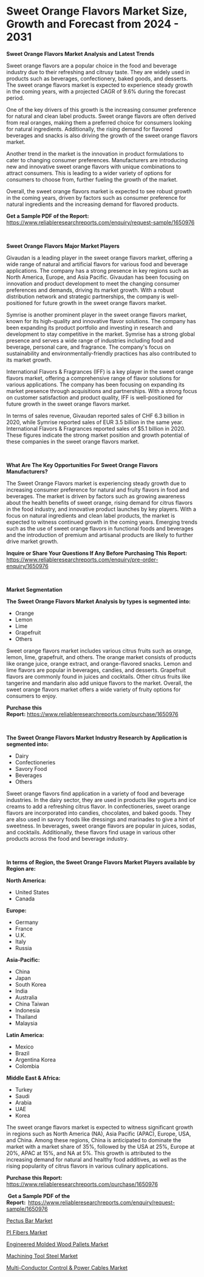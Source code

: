 <p><h1>Sweet Orange Flavors Market Size, Growth and Forecast from 2024 - 2031</h1></p><p><strong>Sweet Orange Flavors Market Analysis and Latest Trends</strong></p>
<p><p>Sweet orange flavors are a popular choice in the food and beverage industry due to their refreshing and citrusy taste. They are widely used in products such as beverages, confectionery, baked goods, and desserts. The sweet orange flavors market is expected to experience steady growth in the coming years, with a projected CAGR of 9.6% during the forecast period.</p><p>One of the key drivers of this growth is the increasing consumer preference for natural and clean label products. Sweet orange flavors are often derived from real oranges, making them a preferred choice for consumers looking for natural ingredients. Additionally, the rising demand for flavored beverages and snacks is also driving the growth of the sweet orange flavors market.</p><p>Another trend in the market is the innovation in product formulations to cater to changing consumer preferences. Manufacturers are introducing new and innovative sweet orange flavors with unique combinations to attract consumers. This is leading to a wider variety of options for consumers to choose from, further fueling the growth of the market.</p><p>Overall, the sweet orange flavors market is expected to see robust growth in the coming years, driven by factors such as consumer preference for natural ingredients and the increasing demand for flavored products.</p></p>
<p><strong>Get a Sample PDF of the Report:&nbsp;</strong> <a href="https://www.reliableresearchreports.com/enquiry/request-sample/1650976">https://www.reliableresearchreports.com/enquiry/request-sample/1650976</a></p>
<p>&nbsp;</p>
<p><strong>Sweet Orange Flavors Major Market Players</strong></p>
<p><p>Givaudan is a leading player in the sweet orange flavors market, offering a wide range of natural and artificial flavors for various food and beverage applications. The company has a strong presence in key regions such as North America, Europe, and Asia Pacific. Givaudan has been focusing on innovation and product development to meet the changing consumer preferences and demands, driving its market growth. With a robust distribution network and strategic partnerships, the company is well-positioned for future growth in the sweet orange flavors market.</p><p>Symrise is another prominent player in the sweet orange flavors market, known for its high-quality and innovative flavor solutions. The company has been expanding its product portfolio and investing in research and development to stay competitive in the market. Symrise has a strong global presence and serves a wide range of industries including food and beverage, personal care, and fragrance. The company's focus on sustainability and environmentally-friendly practices has also contributed to its market growth.</p><p>International Flavors & Fragrances (IFF) is a key player in the sweet orange flavors market, offering a comprehensive range of flavor solutions for various applications. The company has been focusing on expanding its market presence through acquisitions and partnerships. With a strong focus on customer satisfaction and product quality, IFF is well-positioned for future growth in the sweet orange flavors market.</p><p>In terms of sales revenue, Givaudan reported sales of CHF 6.3 billion in 2020, while Symrise reported sales of EUR 3.5 billion in the same year. International Flavors & Fragrances reported sales of $5.1 billion in 2020. These figures indicate the strong market position and growth potential of these companies in the sweet orange flavors market.</p></p>
<p>&nbsp;</p>
<p><strong>What Are The Key Opportunities For Sweet Orange Flavors Manufacturers?</strong></p>
<p><p>The Sweet Orange Flavors market is experiencing steady growth due to increasing consumer preference for natural and fruity flavors in food and beverages. The market is driven by factors such as growing awareness about the health benefits of sweet orange, rising demand for citrus flavors in the food industry, and innovative product launches by key players. With a focus on natural ingredients and clean label products, the market is expected to witness continued growth in the coming years. Emerging trends such as the use of sweet orange flavors in functional foods and beverages and the introduction of premium and artisanal products are likely to further drive market growth.</p></p>
<p><strong>Inquire or Share Your Questions If Any Before Purchasing This Report:</strong> <a href="https://www.reliableresearchreports.com/enquiry/pre-order-enquiry/1650976">https://www.reliableresearchreports.com/enquiry/pre-order-enquiry/1650976</a></p>
<p>&nbsp;</p>
<p><strong>Market Segmentation</strong></p>
<p><strong>The Sweet Orange Flavors Market Analysis by types is segmented into:</strong></p>
<p><ul><li>Orange</li><li>Lemon</li><li>Lime</li><li>Grapefruit</li><li>Others</li></ul></p>
<p><p>Sweet orange flavors market includes various citrus fruits such as orange, lemon, lime, grapefruit, and others. The orange market consists of products like orange juice, orange extract, and orange-flavored snacks. Lemon and lime flavors are popular in beverages, candies, and desserts. Grapefruit flavors are commonly found in juices and cocktails. Other citrus fruits like tangerine and mandarin also add unique flavors to the market. Overall, the sweet orange flavors market offers a wide variety of fruity options for consumers to enjoy.</p></p>
<p><strong>Purchase this Report:&nbsp;</strong><a href="https://www.reliableresearchreports.com/purchase/1650976">https://www.reliableresearchreports.com/purchase/1650976</a></p>
<p>&nbsp;</p>
<p><strong>The Sweet Orange Flavors Market Industry Research by Application is segmented into:</strong></p>
<p><ul><li>Dairy</li><li>Confectioneries</li><li>Savory Food</li><li>Beverages</li><li>Others</li></ul></p>
<p><p>Sweet orange flavors find application in a variety of food and beverage industries. In the dairy sector, they are used in products like yogurts and ice creams to add a refreshing citrus flavor. In confectioneries, sweet orange flavors are incorporated into candies, chocolates, and baked goods. They are also used in savory foods like dressings and marinades to give a hint of sweetness. In beverages, sweet orange flavors are popular in juices, sodas, and cocktails. Additionally, these flavors find usage in various other products across the food and beverage industry.</p></p>
<p>&nbsp;</p>
<p><strong>In terms of Region, the Sweet Orange Flavors Market Players available by Region are:</strong></p>
<p>
    <p> <strong> North America: </strong>
        <ul>
            <li>United States</li>
            <li>Canada</li>
        </ul>
        </p> 
    <p> <strong> Europe: </strong>
        <ul>
            <li>Germany</li>
            <li>France</li>
            <li>U.K.</li>
            <li>Italy</li>
            <li>Russia</li>
        </ul>
        </p> 
    <p> <strong> Asia-Pacific: </strong>
        <ul>
            <li>China</li>
            <li>Japan</li>
            <li>South Korea</li>
            <li>India</li>
            <li>Australia</li>
            <li>China Taiwan</li>
            <li>Indonesia</li>
            <li>Thailand</li>
            <li>Malaysia</li>
        </ul>
        </p> 
    <p> <strong> Latin America: </strong>
        <ul>
            <li>Mexico</li>
            <li>Brazil</li>
            <li>Argentina Korea</li>
            <li>Colombia</li>
        </ul>
        </p> 
    <p> <strong> Middle East & Africa: </strong>
        <ul>
            <li>Turkey</li>
            <li>Saudi</li>
            <li>Arabia</li>
            <li>UAE</li>
            <li>Korea</li>
        </ul>
    </p>
    </p>
<p><p>The sweet orange flavors market is expected to witness significant growth in regions such as North America (NA), Asia Pacific (APAC), Europe, USA, and China. Among these regions, China is anticipated to dominate the market with a market share of 35%, followed by the USA at 25%, Europe at 20%, APAC at 15%, and NA at 5%. This growth is attributed to the increasing demand for natural and healthy food additives, as well as the rising popularity of citrus flavors in various culinary applications.</p></p>
<p><strong>Purchase this Report: </strong><a href="https://www.reliableresearchreports.com/purchase/1650976">https://www.reliableresearchreports.com/purchase/1650976</a></p>
<p>&nbsp;<strong>Get a Sample PDF of the Report:&nbsp;&nbsp;</strong><a href="https://www.reliableresearchreports.com/enquiry/request-sample/1650976">https://www.reliableresearchreports.com/enquiry/request-sample/1650976</a></p>
<p><strong></strong></p>
<p><p><a href="https://medium.com/@lulukerluke/pectus-bar-market-report-reveals-the-latest-trends-and-growth-opportunities-of-this-market-3dd924a404b5">Pectus Bar Market</a></p><p><a href="https://github.com/yoshih12/Market-Research-Report-List-1/blob/main/pi-fibers-market.md">PI Fibers Market</a></p><p><a href="https://github.com/castoriffic/Market-Research-Report-List-3/blob/main/engineered-molded-wood-pallets-market.md">Engineered Molded Wood Pallets Market</a></p><p><a href="https://issuu.com/reportprime-2/docs/machining-tool-steel-market-size-2030.pptx">Machining Tool Steel Market</a></p><p><a href="https://issuu.com/reportprime-2/docs/multi-conductor-control-power-cables-market-size-2">Multi-Conductor Control & Power Cables Market</a></p></p>